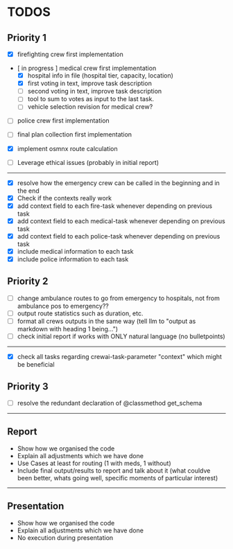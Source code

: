 # TODOS

## Priority 1

- [x] firefighting crew first implementation
- [ in progress ] medical crew first implementation
    - [x] hospital info in file (hospital tier, capacity, location)
    - [x] first voting in text, improve task description
    - [ ] second voting in text, improve task description
    - [ ] tool to sum to votes as input to the last task.
    - [ ] vehicle selection revision for medical crew?

- [ ] police crew first implementation
- [ ] final plan collection first implementation

- [x] implement osmnx route calculation
- [ ] Leverage ethical issues (probably in initial report)

---

- [x] resolve how the emergency crew can be called in the beginning and in the end
- [x] Check if the contexts really work
- [x] add context field to each fire-task whenever depending on previous task
- [x] add context field to each medical-task whenever depending on previous task
- [x] add context field to each police-task whenever depending on previous task
- [x] include medical information to each task
- [x] include police information to each task

## Priority 2

- [ ] change ambulance routes to go from emergency to hospitals, not from ambulance pos to emergency??
- [ ] output route statistics such as duration, etc.
- [ ] format all crews outputs in the same way (tell llm to "output as markdown with heading 1 being…")
- [ ] check initial report if works with ONLY natural language (no bulletpoints)

---

- [x] check all tasks regarding crewai-task-parameter "context" which might be beneficial

## Priority 3

- [ ] resolve the redundant declaration of @classmethod get_schema

---

## Report

- Show how we organised the code
- Explain all adjustments which we have done
- Use Cases at least for routing (1 with meds, 1 without)
- Include final output/results to report and talk about it (what couldve been better, whats going well, specific moments of particular interest)

---

## Presentation

- Show how we organised the code
- Explain all adjustments which we have done
- No execution during presentation
